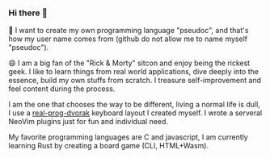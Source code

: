 ### Hi there 👋

<!--
**pseudocc/pseudocc** is a ✨ _special_ ✨ repository because its `README.md` (this file) appears on your GitHub profile.

Here are some ideas to get you started:

- 🔭 I’m currently working on ...
- 🌱 I’m currently learning ...
- 👯 I’m looking to collaborate on ...
- 🤔 I’m looking for help with ...
- 💬 Ask me about ...
- 📫 How to reach me: ...
- 😄 Pronouns: ...
- ⚡ Fun fact: ...
-->

🤔 I want to create my own programming language "pseudoc", and that's how my user
name comes from (github do not allow me to name myself "pseudoc").

😄 I am a big fan of the "Rick & Morty" sitcon and enjoy being the rickest geek.
I like to learn things from real world applications, dive deeply into the essence,
build my own stuffs from scratch. I treasure self-improvement and feel content
during the process.

I am the one that chooses the way to be different, living a normal life is dull,
I use a [real-prog-dvorak](https://github.com/pseudocc/real-prog-dvorak) keyboard
layout I created myself. I wrote a serveral NeoVim plugins just for fun and individual
need.

My favorite programming languages are C and javascript, I am currently learning
Rust by creating a board game (CLI, HTML+Wasm).
